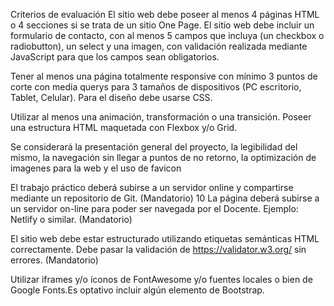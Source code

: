 Criterios de evaluación El sitio web debe poseer al menos 4 páginas HTML o 4 secciones si se trata de un sitio One Page. El sitio web debe incluir un formulario de contacto, con al menos 5 campos que incluya (un checkbox o radiobutton), un select y una imagen, con validación realizada mediante JavaScript para que los campos sean obligatorios.

Tener al menos una página totalmente responsive con mínimo 3 puntos de corte con media querys para 3 tamaños de dispositivos (PC escritorio, Tablet, Celular). Para el diseño debe usarse CSS.

Utilizar al menos una animación, transformación o una transición. Poseer una estructura HTML maquetada con Flexbox y/o Grid.

Se considerará la presentación general del proyecto, la legibilidad del mismo, la navegación sin llegar a puntos de no retorno, la optimización de imagenes para la web y el uso de favicon

El trabajo práctico deberá subirse a un servidor online y compartirse mediante un repositorio de Git. (Mandatorio) 10 La página deberá subirse a un servidor on-line para poder ser navegada por el Docente. Ejemplo: Netlify o similar. (Mandatorio)

El sitio web debe estar estructurado utilizando etiquetas semánticas HTML correctamente. Debe pasar la validación de https://validator.w3.org/ sin errores. (Mandatorio)

Utilizar iframes y/o íconos de FontAwesome y/o fuentes locales o bien de Google Fonts.Es optativo incluir algún elemento de Bootstrap.
